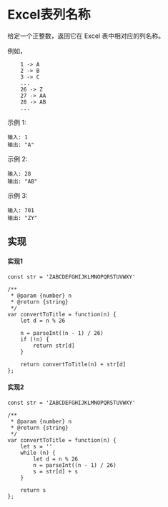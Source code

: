 # Excel表列名称
给定一个正整数，返回它在 Excel 表中相对应的列名称。

例如，
```
    1 -> A
    2 -> B
    3 -> C
    ...
    26 -> Z
    27 -> AA
    28 -> AB 
    ...
```
示例 1:
```
输入: 1
输出: "A"
```
示例 2:
```
输入: 28
输出: "AB"
```
示例 3:
```
输入: 701
输出: "ZY"
```

## 实现
#### 实现1
```
const str = 'ZABCDEFGHIJKLMNOPQRSTUVWXY'

/**
 * @param {number} n
 * @return {string}
 */
var convertToTitle = function(n) {
    let d = n % 26

    n = parseInt((n - 1) / 26)
    if (!n) {
        return str[d]
    }

    return convertToTitle(n) + str[d]
};
```
#### 实现2
```
const str = 'ZABCDEFGHIJKLMNOPQRSTUVWXY'

/**
 * @param {number} n
 * @return {string}
 */
var convertToTitle = function(n) {
    let s = ''
    while (n) {
        let d = n % 26
        n = parseInt((n - 1) / 26)
        s = str[d] + s
    }

    return s
};
```

